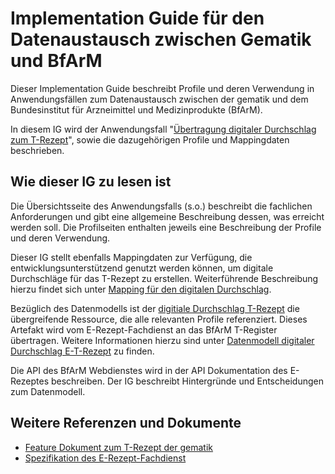 # Implementation Guide für den Datenaustausch zwischen Gematik und BfArM

Dieser Implementation Guide beschreibt Profile und deren Verwendung in Anwendungsfällen zum Datenaustausch zwischen der gematik und dem Bundesinstitut für Arzneimittel und Medizinprodukte (BfArM).

In diesem IG wird der Anwendungsfall "[Übertragung digitaler Durchschlag zum T-Rezept](./trezept.html)", sowie die dazugehörigen Profile und Mappingdaten beschrieben.

## Wie dieser IG zu lesen ist

Die Übersichtsseite des Anwendungsfalls (s.o.) beschreibt die fachlichen Anforderungen und gibt eine allgemeine Beschreibung dessen, was erreicht werden soll. Die Profilseiten enthalten jeweils eine Beschreibung der Profile und deren Verwendung.

Dieser IG stellt ebenfalls Mappingdaten zur Verfügung, die entwicklungsunterstützend genutzt werden können, um digitale Durchschläge für das T-Rezept zu erstellen. Weiterführende Beschreibung hierzu findet sich unter [Mapping für den digitalen Durchschlag](./t-mapping.html).

Bezüglich des Datenmodells ist der [digitiale Durchschlag T-Rezept](./StructureDefinition-erp-tprescription-carbon-copy.html) die übergreifende Ressource, die alle relevanten Profile referenziert. Dieses Artefakt wird vom E-Rezept-Fachdienst an das BfArM T-Register übertragen. Weitere Informationen hierzu sind unter [Datenmodell digitaler Durchschlag E-T-Rezept](./datamodel.html) zu finden.

Die API des BfArM Webdienstes wird in der API Dokumentation des E-Rezeptes beschreiben. Der IG beschreibt Hintergründe und Entscheidungen zum Datenmodell.

## Weitere Referenzen und Dokumente

- [Feature Dokument zum T-Rezept der gematik](https://gemspec.gematik.de/docs/gemF/gemF_eRp_T-Rezept/latest/)
- [Spezifikation des E-Rezept-Fachdienst](https://gemspec.gematik.de/docs/gemSpec/gemSpec_FD_eRp/latest/)

